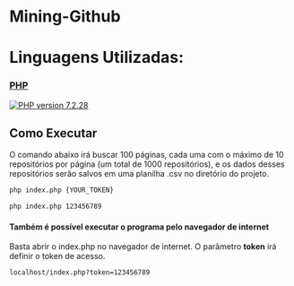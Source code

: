# Mining-Github
# Linguagens Utilizadas:
### [PHP](https://www.php.net/)
[![PHP version 7.2.28](https://img.shields.io/badge/Version-7.2.28-blue)](https://www.php.net/)

## Como Executar
O comando abaixo irá buscar 100 páginas, cada uma com o máximo de 10 repositórios por página (um total de 1000 repositórios), e os dados desses repositórios serão salvos em uma planilha .csv no diretório do projeto.

```bash
php index.php {YOUR_TOKEN}
```

```bash
php index.php 123456789
```

#### Também é possível executar o programa pelo navegador de internet

Basta abrir o index.php no navegador de internet. O parâmetro __token__ irá definir o token de acesso.

`localhost/index.php?token=123456789`
